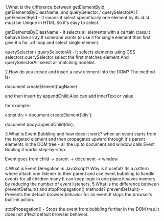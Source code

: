 1.What is the difference between getElementById, getElementsByClassName, and querySelector / querySelectorAll?
getElementById - It means it select specefically one element by its id.Id must be Unique in HTML.So it's easy to select.

getElementsByClassName - it selects all elements with a certain class.It behave like array.If someone wants to use it for single element then first give it a for...of loop and select single element.

querySelector / querySelectorAll - It selects elements using CSS selectors.querySelector select the first matches element.And querySelectorAll select all matching nodelist.

2.How do you create and insert a new element into the DOM?
The method is-

document.createElement(tagName)

and then insert by appendChild.Also can add innerText or value.

for example :

const div = document.createElement('div');

document.body.appendChild(div);

3.What is Event Bubbling and how does it work?
when an event starts from the targeted element and then propagates upward through it's parent elements in the DOM tree - all the up to document and window calls Event Bubling.it works step-by-step.

Event goes from child → parent → document → window

4.What is Event Delegation in JavaScript? Why is it useful?
Its a pattern where attach one listener to their parent and use event bubbling to handle events for all children.many It can keep logic in one place.it saves memory by reducing the number of event listeners.
5.What is the difference between preventDefault() and stopPropagation() methods?
preventDefault() - Prevents the default browser behavior for an event.It stops the browser’s built-in action.

stopPropagation() - Stops the event from bubbling further in the DOM tree.It does not affect default browser behavior.